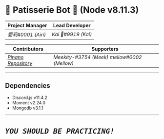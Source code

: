 # 🍰 Patisserie Bot 🍰 (Node v8.11.3)

Project Manager | Lead Developer  
-|-
*愛莉#0001 (Airi)* | *Kai 🌸#9919 (Kai)* 

Contributors | Supporters
-|-
*[Pinano Repository](https://github.com/ubermadness/Pinano-Discord-Bot)* | *Meekity-#3754 (Meek) mellow#0002 (Mellow)*

---
## Dependencies
* Discord.js v11.4.2
* Moment v2.24.0
* Mongodb v3.1.1
---
# ***`YOU SHOULD BE PRACTICING!`***